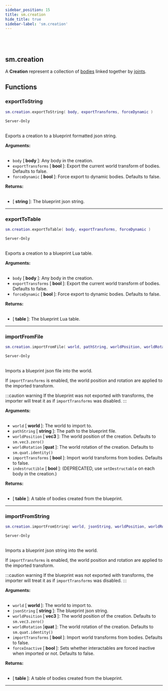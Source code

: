 ```yaml
---
sidebar_position: 15
title: sm.creation
hide_title: true
sidebar-label: 'sm.creation'
---
```


<br></br>

## sm.creation

A <strong>Creation</strong> represent a collection of [bodies](/lua/Game-Script-Environment/Userdata/Body) linked together by [joints](/lua/Game-Script-Environment/Userdata/Joint).

## Functions

### exportToString

```lua
sm.creation.exportToString( body, exportTransforms, forceDynamic )
```
<code>Server-Only</code> <br></br>

Exports a creation to a blueprint formatted json string.

<strong>Arguments:</strong> <br></br>

- <code>body</code> [<strong> body </strong>]: Any body in the creation.
- <code>exportTransforms</code> [<strong> bool </strong>]: Export the current world transform of bodies. Defaults to false.
- <code>forceDynamic</code> [<strong> bool </strong>]: Force export to dynamic bodies. Defaults to false.

<strong>Returns:</strong> <br></br>

- [<strong> string </strong>]: The blueprint json string.

---

### exportToTable

```lua
sm.creation.exportToTable( body, exportTransforms, forceDynamic )
```
<code>Server-Only</code> <br></br>

Exports a creation to a blueprint Lua table.

<strong>Arguments:</strong> <br></br>

- <code>body</code> [<strong> body </strong>]: Any body in the creation.
- <code>exportTransforms</code> [<strong> bool </strong>]: Export the current world transform of bodies. Defaults to false.
- <code>forceDynamic</code> [<strong> bool </strong>]: Force export to dynamic bodies. Defaults to false.

<strong>Returns:</strong> <br></br>

- [<strong> table </strong>]: The blueprint Lua table.

---

### importFromFile

```lua
sm.creation.importFromFile( world, pathString, worldPosition, worldRotation, importTransforms, indestructible )
```
<code>Server-Only</code> <br></br>

Imports a blueprint json file into the world.

If <code>importTransforms</code> is enabled, the world position and rotation are applied to the imported transform.

:::caution warning
If the blueprint was not exported with transforms, the importer will treat it as if <code>importTransforms</code> was disabled.
:::

<strong>Arguments:</strong> <br></br>

- <code>world</code> [<strong> world </strong>]: The world to import to.
- <code>pathString</code> [<strong> string </strong>]: The path to the blueprint file.
- <code>worldPosition</code> [<strong> vec3 </strong>]: The world position of the creation. Defaults to <code>sm.vec3.zero()</code>
- <code>worldRotation</code> [<strong>quat </strong>]: The world rotation of the creation. Defaults to <code>sm.quat.identity()</code>
- <code>importTransforms</code> [<strong> bool </strong>]: Import world transforms from bodies. Defaults to false.
- <code>indestructible</code> [<strong> bool </strong>]: (DEPRECATED, use <code>setDestructable</code> on each body in the creation.)

<strong>Returns:</strong> <br></br>

- [<strong> table </strong>]: A table of bodies created from the blueprint.

---

### importFromString

```lua
sm.creation.importFromString( world, jsonString, worldPosition, worldRotation, importTransforms, forceInactive )
```
<code>Server-Only</code> <br></br>

Imports a blueprint json string into the world.

If <code>importTransforms</code> is enabled, the world position and rotation are applied to the imported transform.

:::caution warning
If the blueprint was not exported with transforms, the importer will treat it as if <code>importTransforms</code> was disabled.
:::

<strong>Arguments:</strong> <br></br>

- <code>world</code> [<strong> world </strong>]: The world to import to.
- <code>jsonString</code> [<strong> string </strong>]: The blueprint json string.
- <code>worldPosition</code> [<strong> vec3 </strong>]: The world position of the creation. Defaults to <code>sm.vec3.zero()</code>
- <code>worldRotation</code> [<strong>quat </strong>]: The world rotation of the creation. Defaults to <code>sm.quat.identity()</code>
- <code>importTransforms</code> [<strong> bool </strong>]: Import world transforms from bodies. Defaults to false.
- <code>forceInactive</code> [<strong> bool </strong>]: Sets whether interactables are forced inactive when imported or not. Defaults to false.

<strong>Returns:</strong> <br></br>

- [<strong> table </strong>]: A table of bodies created from the blueprint.

---
